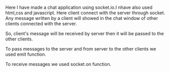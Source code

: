 Here I have made a chat application using socket.io.I nhave also used html,css and javascript.
Here client connect with the server through socket. Any message written by a client will showed in the chat window of other clients connected with the server. 

So, client's message will be received by server then it will be passed to the other clients.

To pass messages to the server and from server to the other clients we used emit function.

To receive messages we used socket.on function. 


